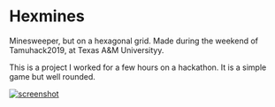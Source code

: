 # Hexmines
Minesweeper, but on a hexagonal grid. Made during the weekend of Tamuhack2019, at Texas A&M Universityy.

This is a project I worked for a few hours on a hackathon. It is a simple game but well rounded.

<a href="https://hexmines.com">![screenshot](https://raw.githubusercontent.com/visaub/Hexmines/master/hexmines.PNG)</a>
